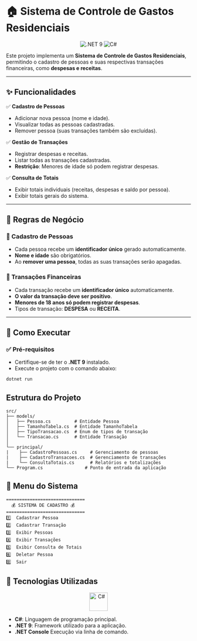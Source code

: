 # 🏠 Sistema de Controle de Gastos Residenciais  

<p align="center">
  <img src="https://img.shields.io/badge/.NET-9-blue?style=for-the-badge" alt=".NET 9">
  <img src="https://img.shields.io/badge/C%23-9A4993?style=for-the-badge&logo=csharp" alt="C#">
</p>

Este projeto implementa um **Sistema de Controle de Gastos Residenciais**, permitindo o cadastro de pessoas e suas respectivas transações financeiras, como **despesas e receitas**.  

---

## ✨ Funcionalidades  

✅ **Cadastro de Pessoas**  
   - Adicionar nova pessoa (nome e idade).  
   - Visualizar todas as pessoas cadastradas.  
   - Remover pessoa (suas transações também são excluídas).  

✅ **Gestão de Transações**  
   - Registrar despesas e receitas.  
   - Listar todas as transações cadastradas.  
   - **Restrição**: Menores de idade só podem registrar despesas.  

✅ **Consulta de Totais**  
   - Exibir totais individuais (receitas, despesas e saldo por pessoa).  
   - Exibir totais gerais do sistema.  

---

## 📜 Regras de Negócio  

### 📌 Cadastro de Pessoas  
- Cada pessoa recebe um **identificador único** gerado automaticamente.  
- **Nome e idade** são obrigatórios.  
- Ao **remover uma pessoa**, todas as suas transações serão apagadas.  

### 📌 Transações Financeiras  
- Cada transação recebe um **identificador único** automaticamente.  
- **O valor da transação deve ser positivo**.  
- **Menores de 18 anos só podem registrar despesas**.  
- Tipos de transação: **DESPESA** ou **RECEITA**.  

---

## 🚀 Como Executar  

### ✅ Pré-requisitos  
- Certifique-se de ter o **.NET 9** instalado.  
- Execute o projeto com o comando abaixo:  

```sh
dotnet run
```

## Estrutura do Projeto

```
src/
├── models/
│   ├── Pessoa.cs         # Entidade Pessoa
│   ├── TamanhoTabela.cs  # Entidade TamanhoTabela
│   ├── TipoTransacao.cs  # Enum de tipos de transação
│   └── Transacao.cs      # Entidade Transação       
│
└── principal/
|    ├── CadastroPessoas.cs     # Gerenciamento de pessoas
|    ├── CadastroTransacoes.cs  # Gerenciamento de transações
|    └── ConsultaTotais.cs      # Relatórios e totalizações
└── Program.cs                # Ponto de entrada da aplicação
```

## 📌 Menu do Sistema

```
==============================
  💰 SISTEMA DE CADASTRO 💰
==============================
1️⃣  Cadastrar Pessoa
2️⃣  Cadastrar Transação
3️⃣  Exibir Pessoas
4️⃣  Exibir Transações
5️⃣  Exibir Consulta de Totais
6️⃣  Deletar Pessoa
0️⃣  Sair
```


## 🔧 Tecnologias Utilizadas

<p align="center"> <img src="https://cdn.jsdelivr.net/gh/devicons/devicon/icons/csharp/csharp-original.svg" alt="C#" width="50"> </p>


- **C#**: Linguagem de programação principal.
- **.NET 9**: Framework utilizado para a aplicação.
- **.NET Console** Execução via linha de comando.